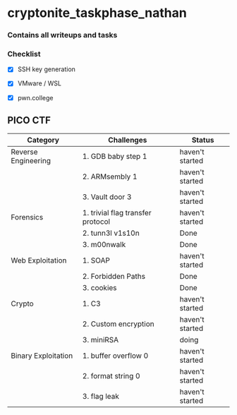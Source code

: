 # cryptonite_taskphase_nathan
### Contains all writeups and tasks
### Checklist

- [x] SSH key generation
- [x] VMware / WSL
- [x] pwn.college


## PICO CTF

| Category          | Challenges                                   | Status          |
|-|-|-|
| Reverse Engineering    | 1. GDB baby step 1                          | haven't started|
|                   | 2. ARMsembly 1                               | haven't started |
|                   | 3. Vault door 3                              | haven't started |
| Forensics         | 1. trivial flag transfer protocol           | haven't started |
|                   | 2. tunn3l v1s10n                             |Done |
|                   | 3. m00nwalk                                  | Done |
| Web Exploitation           | 1. SOAP                                      | haven't started |
|                   | 2. Forbidden Paths                           | Done |
|                   | 3. cookies                                   | Done |
| Crypto     | 1. C3                                       | haven't started |
|                   | 2. Custom encryption                         | haven't started |
|                   | 3. miniRSA                                   | doing |
| Binary Exploitation       | 1. buffer overflow 0                         | haven't started |
|                   | 2. format string 0                           | haven't started |
|                   | 3. flag leak                                 | haven't started |



